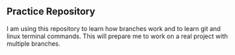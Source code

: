 Practice Repository
-------------------

I am using this repository to learn how branches work and to learn git 
and linux terminal commands. This will prepare me to work on a real 
project with multiple branches.
